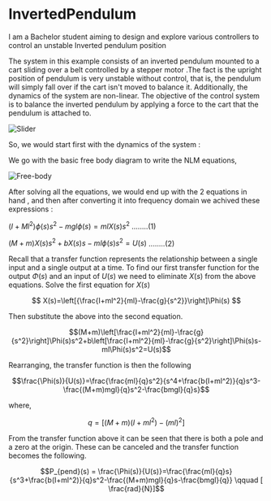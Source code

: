 # InvertedPendulum
I am a Bachelor student aiming to design and explore various controllers to control an unstable Inverted pendulum position

The system in this example consists of an inverted pendulum mounted to a cart sliding over a belt controlled by a stepper motor .The fact is the upright position of pendulum is very unstable without control, that is, the pendulum will simply fall over if the cart isn't moved to balance it. Additionally, the dynamics of the system are non-linear. The objective of the control system is to balance the inverted pendulum by applying a force to the cart that the pendulum is attached to. 
 
![Slider](https://github.com/AniketMessiBeast/InvertedPendulum/assets/106831571/f161e7df-f687-446f-badd-2231419d65e7) 

So, we would start first with the dynamics of the system : 

We go with the basic free body diagram to write the NLM equations,

![Free-body](https://github.com/AniketMessiBeast/InvertedPendulum/assets/106831571/bea23864-cf71-442e-b82c-b3277b66f94d)

After solving all the equations, we would end up with the 2 equations in hand , and then after converting it into frequency domain we achived these expressions :

 $(I+Ml^2)\phi(s)s^2 - mgl\phi(s) = mlX(s)s^2$                       ........(1)
 
 $(M+m)X(s)s^2 + b X(s)s - ml\phi(s)s^2 = U(s)$                      ........(2)

 Recall that a transfer function represents the relationship between a single input and a single output at a time. To find our first transfer function for the output $\Phi(s)$ and an input of $U(s)$ we need to eliminate $X(s)$ from the above equations. Solve the first equation for $X(s)$

 $$ X(s)=\left[{\frac{I+ml^2}{ml}-\frac{g}{s^2}}\right]\Phi(s) $$

 Then substitute the above into the second equation.

$$(M+m)\left[\frac{I+ml^2}{ml}-\frac{g}{s^2}\right]\Phi(s)s^2+b\left[\frac{I+ml^2}{ml}-\frac{g}{s^2}\right]\Phi(s)s-ml\Phi(s)s^2=U(s)$$

Rearranging, the transfer function is then the following

$$\frac{\Phi(s)}{U(s)}=\frac{\frac{ml}{q}s^2}{s^4+\frac{b(I+ml^2)}{q}s^3-\frac{(M+m)mgl}{q}s^2-\frac{bmgl}{q}s}$$

where,

$$q=[(M+m)(I+ml^2)-(ml)^2]$$

From the transfer function above it can be seen that there is both a pole and a zero at the origin. These can be canceled and the transfer function becomes the following.

$$P_{pend}(s) = \frac{\Phi(s)}{U(s)}=\frac{\frac{ml}{q}s}{s^3+\frac{b(I+ml^2)}{q}s^2-\frac{(M+m)mgl}{q}s-\frac{bmgl}{q}} \qquad [ \frac{rad}{N}]$$
